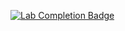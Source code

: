 [![Lab Completion Badge](https://img.shields.io/badge/Lab%20Completion-Success-brightgreen)](https://app.letsdefend.io/my-rewards/detail/2e0adc3b-75ee-41fc-bef2-089b53429b1b)


